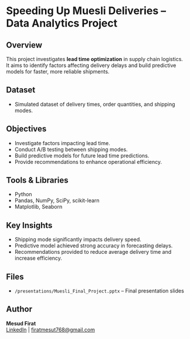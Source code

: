 # Speeding Up Muesli Deliveries – Data Analytics Project

## Overview
This project investigates **lead time optimization** in supply chain logistics.  
It aims to identify factors affecting delivery delays and build predictive models for faster, more reliable shipments.

## Dataset
- Simulated dataset of delivery times, order quantities, and shipping modes.  

## Objectives
- Investigate factors impacting lead time.  
- Conduct A/B testing between shipping modes.  
- Build predictive models for future lead time predictions.  
- Provide recommendations to enhance operational efficiency.  

## Tools & Libraries
- Python  
- Pandas, NumPy, SciPy, scikit-learn  
- Matplotlib, Seaborn  

## Key Insights
- Shipping mode significantly impacts delivery speed.  
- Predictive model achieved strong accuracy in forecasting delays.  
- Recommendations provided to reduce average delivery time and increase efficiency.  

## Files
- `/presentations/Muesli_Final_Project.pptx` – Final presentation slides  

## Author
**Mesud Firat**  
[LinkedIn](https://www.linkedin.com/in/mesud-firat) | firatmesut768@gmail.com

